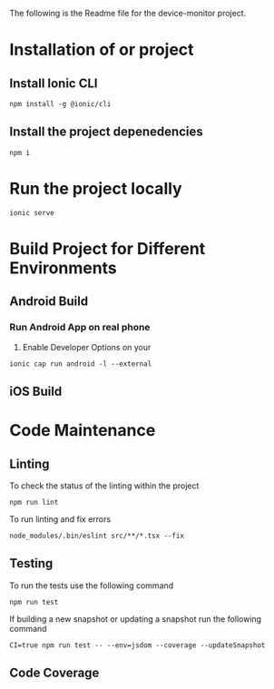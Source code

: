 The following is the Readme file for the device-monitor project. 

# Installation of or project

## Install Ionic CLI
```
npm install -g @ionic/cli
```

## Install the project depenedencies 
```
npm i
```

# Run the project locally
```
ionic serve
```



# Build Project for Different Environments

## Android Build

### Run Android App on real phone
1. Enable Developer Options on your 

```
ionic cap run android -l --external
```
## iOS Build

# Code Maintenance

## Linting

To check the status of the linting within the project
```
npm run lint
```

To run linting and fix errors

```
node_modules/.bin/eslint src/**/*.tsx --fix
```

## Testing
To run the tests use the following command
```
npm run test
```

If building a new snapshot or updating a snapshot run the following command

```
CI=true npm run test -- --env=jsdom --coverage --updateSnapshot
```

## Code Coverage